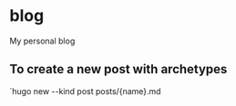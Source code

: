 # blog
My personal blog

## To create a new post with archetypes
`hugo new --kind post posts/{name}.md
